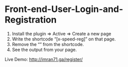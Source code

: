 # Front-end-User-Login-and-Registration


   1. Install the plugin => Active => Create a new page
   2. Write the shortcode “[x-speed-reg]” on that page.
   3. Remove the “” from the shortcode.
   4. See the output from your page.
   
   Live Demo: http://imran71.ga/register/
